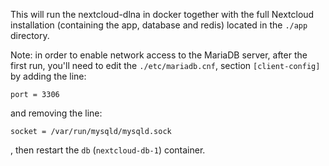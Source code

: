 This will run the nextcloud-dlna in docker together with the full Nextcloud installation (containing the app, database 
and redis) located in the `./app` directory.

Note: in order to enable network access to the MariaDB server, after the first run, you'll need to edit 
the `./etc/mariadb.cnf`, section `[client-config]` by adding the line:
```
port = 3306
```
and removing the line:
```
socket = /var/run/mysqld/mysqld.sock
```
, then restart the `db` (`nextcloud-db-1`) container.